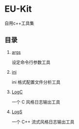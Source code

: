 # EU-Kit

自用c++工具集

## 目录

1. [args](doc/args.md)

	设定命令行参数工具

2. [ini](doc/ini.md)

	ini 格式配置文件分析工具

3. [LogC](doc/LogC.md)

	一个 C 风格日志输出工具

4. [LogS](doc/LogS.md)

	一个 C++ 流式风格日志输出工具
